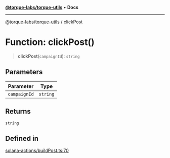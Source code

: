 [**@torque-labs/torque-utils**](../README.md) • **Docs**

***

[@torque-labs/torque-utils](../README.md) / clickPost

# Function: clickPost()

> **clickPost**(`campaignId`): `string`

## Parameters

| Parameter | Type |
| ------ | ------ |
| `campaignId` | `string` |

## Returns

`string`

## Defined in

[solana-actions/buildPost.ts:70](https://github.com/torque-labs/torque-utils/blob/a612e615fa21888d00ebb7bf70f9910fab4be80a/solana-actions/buildPost.ts#L70)

